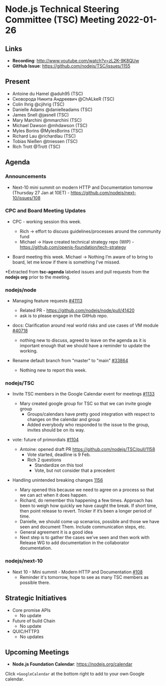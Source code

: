 # Node.js Technical Steering Committee (TSC) Meeting 2022-01-26

## Links

* **Recording**: <http://www.youtube.com/watch?v=zL2K-9K8QUw>  
* **GitHub Issue**: <https://github.com/nodejs/TSC/issues/1155>

## Present

* Antoine du Hamel @aduh95 (TSC)
* Сковорода Никита Андреевич @ChALkeR (TSC)
* Colin Ihrig @cjihrig (TSC)
* Danielle Adams @danielleadams (TSC)
* James Snell @jasnell (TSC)
* Mary Marchini @mmarchini (TSC)
* Michael Dawson @mhdawson (TSC)
* Myles Borins @MylesBorins (TSC)
* Richard Lau @richardlau (TSC)
* Tobias Nießen @tniessen (TSC)
* Rich Trott @Trott (TSC)

## Agenda

### Announcements

* Next-10 mini summit on modern HTTP and Documentation tomorrow (Thursday 27 Jan at 10ET) - <https://github.com/nodejs/next-10/issues/108>

### CPC and Board Meeting Updates

* CPC - working session this week.
  * Rich -> effort to discuss guidelines/processes around the community fund
  * Michael -> Have created technical strategy repo (WIP) -
   <https://github.com/openjs-foundation/tech-strategy>

* Board meeting this week. Michael -> Nothing I’m aware of to bring to board, let me know if
  there is something I’ve missed.

*Extracted from **tsc-agenda** labeled issues and pull requests from the **nodejs org** prior to the meeting.

### nodejs/node

* Managing feature requests [#41113](https://github.com/nodejs/node/issues/41113)
  * Related PR - <https://github.com/nodejs/node/pull/41420>
  * ask is to please engage in the GitHub repo.

* docs: Clarification around real world risks and use cases of VM module [#40718](https://github.com/nodejs/node/issues/40718)
  * nothing new to discuss, agreed to leave on the agenda as it is important enough that
    we should have a reminder to update the working.

* Rename default branch from "master" to "main" [#33864](https://github.com/nodejs/node/issues/33864)
  * Nothing new to report this week.

### nodejs/TSC

* Invite TSC members in the Google Calendar event for meetings [#1133](https://github.com/nodejs/TSC/issues/1133)
  * Mary created google group for TSC so that we can invite google group
    * Groups/calendars have pretty good integration with respect to changes on the
      calendar and group
    * Added everybody who responded to the issue to the group, invites should be
      on its way.

* vote: future of primordials [#1104](https://github.com/nodejs/TSC/issues/1104)
  * Antoine: opened draft PR <https://github.com/nodejs/TSC/pull/1158>
    * Vote started, deadline is 9 Feb.
    * Rich 2 questions
      * Standardize on this tool
      * Vote, but not consider that a precedent

* Handling unintended breaking changes [1156](https://github.com/nodejs/TSC/issues/1156)
  * Mary opened this because we need to agree on a process so that we can act when it
    does happen.
  * Richard, do remember this happening a few times. Approach has been to weigh how
    quickly we have caught the break. If short time, then point release to revert. Tricker if it’s
    been a longer period of time.
  * Danielle, we should come up scenarios, possible and those we have seen and document
     Them. Include communication steps, etc.
  * General agreement it is a good idea
  * Next step is to gather the cases we’ve seen and then work with Release WG to add
    documentation in the collaborator documentation.

### nodejs/next-10

* Next 10 - Mini summit - Modern HTTP and Documentation [#108](https://github.com/nodejs/next-10/issues/108)
  * Reminder it's tomorrow, hope to see as many TSC members as possible there.

## Strategic Initiatives

* Core promise APIs
  * No update
* Future of build Chain
  * No update
* QUIC/HTTP3
  * No updates

## Upcoming Meetings

* **Node.js Foundation Calendar**: <https://nodejs.org/calendar>

Click `+GoogleCalendar` at the bottom right to add to your own Google calendar.
